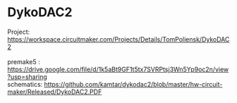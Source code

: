 # DykoDAC2
Project: https://workspace.circuitmaker.com/Projects/Details/TomPoliensk/DykoDAC2
<br>
<br>
premake5 : https://drive.google.com/file/d/1k5aBt9GF1t5tx7SVRPtsj3Wn5Yp9oc2n/view?usp=sharing
<br>schematics: https://github.com/kamtar/dykodac2/blob/master/hw-circuit-maker/Released/DykoDAC2.PDF
